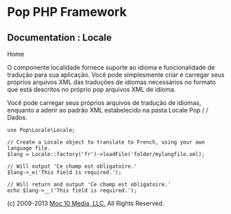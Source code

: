 Pop PHP Framework
=================

Documentation : Locale
----------------------

Home

O componente localidade fornece suporte ao idioma e funcionalidade de
tradução para sua aplicação. Você pode simplesmente criar e carregar
seus próprios arquivos XML das traduções de idiomas necessários no
formato que está descritos no próprio pop arquivos XML de idioma.

Você pode carregar seus próprios arquivos de tradução de idiomas,
enquanto a aderir ao padrão XML estabelecido na pasta Locale Pop / /
Dados.

    use Pop\Locale\Locale;

    // Create a Locale object to translate to French, using your own language file.
    $lang = Locale::factory('fr')->loadFile('folder/mylangfile.xml);

    // Will output 'Ce champ est obligatoire.'
    $lang->_e('This field is required.');

    // Will return and output 'Ce champ est obligatoire.'
    echo $lang->__('This field is required.');

\(c) 2009-2013 [Moc 10 Media, LLC.](http://www.moc10media.com) All
Rights Reserved.
